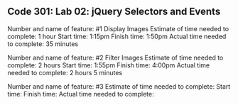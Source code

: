 ## Code 301: Lab 02: jQuery Selectors and Events

Number and name of feature: #1 Display Images
Estimate of time needed to complete: 1 hour
Start time: 1:15pm
Finish time: 1:50pm
Actual time needed to complete: 35 minutes

Number and name of feature: #2 Filter Images
Estimate of time needed to complete: 2 hours
Start time: 1:55pm
Finish time: 4:00pm
Actual time needed to complete: 2 hours 5 minutes

Number and name of feature: #3 
Estimate of time needed to complete:
Start time:
Finish time:
Actual time needed to complete:

